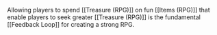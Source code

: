 Allowing players to spend [[Treasure (RPG)]] on fun [[Items (RPG)]] that enable players to seek greater [[Treasure (RPG)]] is the fundamental [[Feedback Loop]] for creating a strong RPG.

